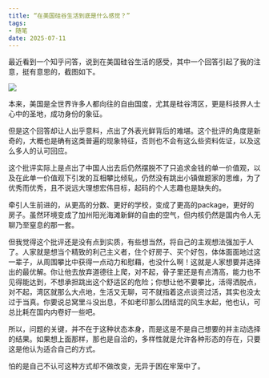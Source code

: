 ```yaml
---
title: “在美国硅谷生活到底是什么感觉？”
tags: 
- 随笔
date: 2025-07-11
---
```


最近看到一个知乎问答，说到在美国硅谷生活的感受，其中一个回答引起了我的注意，挺有意思的，截图如下。

![](https://img.liwuqiong.com/202507/202507111528124.webp)

本来，美国是全世界许多人都向往的自由国度，尤其是硅谷湾区，更是科技界人士心中的圣地，成功身份的象征。

但是这个回答却让人出乎意料，点出了外表光鲜背后的难堪。这个批评的角度是新奇的，大概也是确有这类普遍的现象特征，否则也不会有这么些资料佐证，以及这么多人的认可回应。

这个批评实际上是点出了中国人出去后仍然摆脱不了只追求金钱的单一价值观，以及在此单一价值观下引发的互相攀比倾轧，仍然没有跳出小镇做题家的思维，为了优秀而优秀，且不说远大理想宏伟目标，起码的个人志趣也是缺失的。

牵引人生前进的，从更高的分数、更好的学校，变成了更高的package，更好的房子。虽然环境变成了加州阳光海滩新鲜的自由的空气，但内核仍然是国内令人无聊乃至窒息的那一套。

但我觉得这个批评还是没有点到实质，有些想当然，将自己的主观想法强加于人了。人家就是想当个精致的利己主义者，住个好房子、买个好包，体体面面地过这一辈子，从周围攀比中获得一点动力和慰藉，也没什么啊！这就是人家想要并选择出的最优解。你让他去放弃道德往上爬，对不起，骨子里还是有点清高，能力也不见得能达到，不想承担跳出这个舒适区的危险；你想让他不要攀比，活得洒脱点，对不起，湾区就那么大点地，生活又无聊，可不就指着这点谈资过活，其实也没太过于当真。你要说总窝里斗没出息，不如老印那么团结混的风生水起，他也认，可总比耗在国内内卷好一些吧。

所以，问题的关键，并不在于这种状态本身，而是这是不是自己想要的并主动选择的结果。如果想上面那样，那也是自洽的，多样性就是允许各种形态的存在，只要这是他认为适合自己的方式。

怕的是自己不认可这种方式却不做改变，无异于困在牢笼中了。